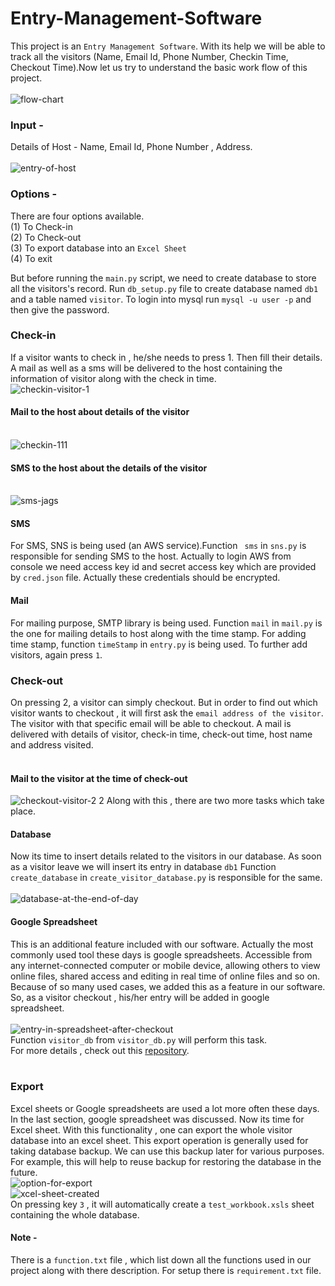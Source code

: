 # Entry-Management-Software
This project is an `Entry Management Software`. With its help we will be able to track all the visitors (Name, Email Id, Phone Number, Checkin Time, Checkout Time).Now let us try to understand the basic work flow of this project.</br>
</br>![flow-chart](https://user-images.githubusercontent.com/25201552/69768674-777b4780-11a7-11ea-9a23-5749e82a57dd.png)

### Input -
Details of Host - Name, Email Id, Phone Number , Address. </br>
</br>![entry-of-host](https://user-images.githubusercontent.com/25201552/69768771-f1133580-11a7-11ea-899b-27b85c14e814.png)

### Options -
There are four options available.</br>
(1) To Check-in </br> 
(2) To Check-out </br>
(3) To export database into an ` Excel Sheet `</br>
(4) To exit </br>

But before running the `main.py` script, we need to create database to store all the visitors's record. Run `db_setup.py` file to create database named `db1` and a table named `visitor`. To login into mysql run `mysql -u user -p` and then give the password.
### Check-in
 If a visitor wants to check in , he/she needs to press 1. Then fill their details. A mail as well as a sms will be delivered to the host containing the information of visitor along with the check in time.
 </br> ![checkin-visitor-1](https://user-images.githubusercontent.com/25201552/69769139-967ad900-11a9-11ea-9343-c4a04a3998ef.png)
 </br>
 #### Mail to the host about details of the visitor</br>
 </br>![checkin-111](https://user-images.githubusercontent.com/25201552/69769279-24ef5a80-11aa-11ea-8ade-8d0520dd8280.png)
</br>
#### SMS to the host about the details of the visitor</br>
</br>![sms-jags](https://user-images.githubusercontent.com/25201552/69769333-6f70d700-11aa-11ea-8f01-3a4926b02930.png)

#### SMS
For SMS, SNS is being used (an AWS service).Function ` sms` in `sns.py` is responsible for sending SMS to the host. Actually to login AWS from console we need access key id and secret access key which are provided by `cred.json` file. Actually these credentials should be encrypted.
#### Mail
For mailing purpose, SMTP library is being used. Function `mail` in `mail.py` is the one for mailing details to host along with the time stamp. For adding time stamp, function `timeStamp` in `entry.py` is being used.
To further add visitors, again press `1`.</br>


### Check-out
On pressing 2, a visitor can simply checkout. But in order to find out which visitor wants to checkout , it will first ask the `email address of the visitor`. The visitor with that specific email will be able to checkout. A mail is delivered with details of visitor, check-in time, check-out time, host name and address visited. </br>
</br>
#### Mail to the visitor at the time of check-out
![checkout-visitor-2 2](https://user-images.githubusercontent.com/25201552/69769867-b8c22600-11ac-11ea-90dd-7b48512e1f85.png)
Along with this , there are two more tasks which take place. </br>
#### Database
Now its time to insert details related to the visitors in our database. As soon as a visitor leave we will insert its entry in database `db1` Function `create_database` in `create_visitor_database.py` is responsible for the same.</br>
</br>
![database-at-the-end-of-day](https://user-images.githubusercontent.com/25201552/69770055-82d17180-11ad-11ea-8e25-3ef477a5effe.png)
</br>
#### Google Spreadsheet
This is an additional feature included with our software. Actually the most commonly used tool these days is google spreadsheets. Accessible from any internet-connected computer or mobile device, allowing others to view online files, shared access and editing in real time of online files and so on. Because of so many used cases, we added this as a feature in our software.
So, as a visitor checkout , his/her entry will be added in google spreadsheet.</br>
</br>
![entry-in-spreadsheet-after-checkout](https://user-images.githubusercontent.com/25201552/69770226-4e11ea00-11ae-11ea-86e1-b1b95c4353b6.png)
</br>
Function `visitor_db` from `visitor_db.py` will perform this task. </br>
 For more details , check out this [repository](https://github.com/amanpreet9391/Python-Google-Spreadsheets). </br>
 </br>
 ### Export
 Excel sheets or Google spreadsheets are used a lot more often these days. In the last section, google spreadsheet was discussed. Now its time for Excel sheet. With this functionality , one can export the whole visitor database into an excel sheet. This export operation is generally used for taking database backup. We can use this backup later for various purposes. For example, this will help to reuse backup for restoring the database in the future.
</br>
![option-for-export](https://user-images.githubusercontent.com/25201552/69770614-b44b3c80-11af-11ea-9c8e-2412a3e3883b.png)
</br>
![xcel-sheet-created](https://user-images.githubusercontent.com/25201552/69770439-1d7e8000-11af-11ea-9f44-71bca3f465b9.png)
</br>
On pressing key `3` , it will automatically create a `test_workbook.xsls` sheet containing the whole database.</br>
#### Note -
 There is a `function.txt` file , which list down all the functions used in our project along with there description. For setup there is `requirement.txt` file.</br>


















